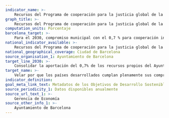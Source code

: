 ```yaml
---
indicator_name: >-
    Recursos del Programa de cooperación para la justicia global de la ciudad destinados a prevenir la violencia y promover la paz
graph_title: >-
    Recursos del Programa de cooperación para la justicia global de la ciudad destinados a prevenir la violencia y promover la paz
computation_units: Porcentaje
barcelona_target: >-
    Para el 2030, compromiso municipal con el 0,7 % para cooperación internacional 
national_indicator_available: >-
    Recursos del Programa de cooperación para la justicia global de la ciudad destinados a prevenir la violencia y promover la paz
national_geographical_coverage: Ciudad de Barcelona
source_organisation_1: Ayuntamiento de Barcelona
target_line_2030: >-
    Consolidar la aportación del 0,7% de los recursos propios del Ayuntamiento de Barcelona a proyectos de cooperación internacional para el desarrollo y proyectos de educación para la justicia global (programa presupuestario 2329)
target_name: >-
    Velar por que los países desarrollados cumplan plenamente sus compromisos en relación con la Ayuda Oficial al Desarrollo (AOD), incluido el compromiso adquirido por numerosos países desarrollados de alcanzar el objetivo de destinar el 0,7 % del producto nacional bruto (PNB) a la AOD, y del 0,15 % al 0,20 % del PNB a la AOD de los países menos avanzados, y animar a los proveedores de la AOD a que consideren fijar una meta para destinar al menos el 0,20 % del PNB a la AOD de los países menos avanzados
indicator_definition:
goal_meta_link_text: Metadatos de los Objetivos de Desarrollo Sostenible de las Naciones Unidas (pdf 894kB)
source_periodicity_1: Datos disponibles anualmente
source_url_text_1: >-
    Gerencia de Economía
source_other_info_1: >-
    Ayuntamiento de Barcelona
---
```

